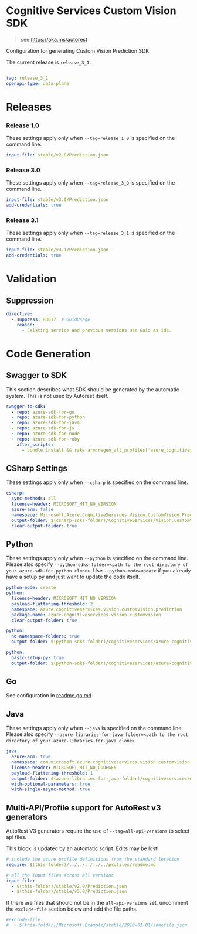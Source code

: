 # Cognitive Services Custom Vision SDK

> see https://aka.ms/autorest

Configuration for generating Custom Vision Prediction SDK.

The current release is `release_3_1`.

``` yaml

tag: release_3_1
openapi-type: data-plane
```
# Releases

### Release 1.0
These settings apply only when `--tag=release_1_0` is specified on the command line.

``` yaml $(tag) == 'release_1_0'
input-file: stable/v2.0/Prediction.json
```

### Release 3.0
These settings apply only when `--tag=release_3_0` is specified on the command line.

``` yaml $(tag) == 'release_3_0'
input-file: stable/v3.0/Prediction.json
add-credentials: true
```

### Release 3.1
These settings apply only when `--tag=release_3_1` is specified on the command line.

``` yaml $(tag) == 'release_3_1'
input-file: stable/v3.1/Prediction.json
add-credentials: true
```

# Validation

## Suppression

``` yaml
directive:
  - suppress: R3017  # GuidUsage
    reason:
      - Existing service and previous versions use Guid as ids.
```

# Code Generation

## Swagger to SDK

This section describes what SDK should be generated by the automatic system.
This is not used by Autorest itself.

``` yaml $(swagger-to-sdk)
swagger-to-sdk:
  - repo: azure-sdk-for-go
  - repo: azure-sdk-for-python
  - repo: azure-sdk-for-java
  - repo: azure-sdk-for-js
  - repo: azure-sdk-for-node
  - repo: azure-sdk-for-ruby
    after_scripts:
      - bundle install && rake arm:regen_all_profiles['azure_cognitiveservices_customvision_prediction']
```

## CSharp Settings
These settings apply only when `--csharp` is specified on the command line.
``` yaml $(csharp)
csharp:
  sync-methods: all
  license-header: MICROSOFT_MIT_NO_VERSION
  azure-arm: false
  namespace: Microsoft.Azure.CognitiveServices.Vision.CustomVision.Prediction
  output-folder: $(csharp-sdks-folder)/CognitiveServices/Vision.CustomVision.Prediction\src\Generated
  clear-output-folder: true
```

## Python

These settings apply only when `--python` is specified on the command line.
Please also specify `--python-sdks-folder=<path to the root directory of your azure-sdk-for-python clone>`.
Use `--python-mode=update` if you already have a setup.py and just want to update the code itself.

``` yaml $(python)
python-mode: create
python:
  license-header: MICROSOFT_MIT_NO_VERSION
  payload-flattening-threshold: 2
  namespace: azure.cognitiveservices.vision.customvision.prediction
  package-name: azure-cognitiveservices-vision-customvision
  clear-output-folder: true
```
``` yaml $(python) && $(python-mode) == 'update'
python:
  no-namespace-folders: true
  output-folder: $(python-sdks-folder)/cognitiveservices/azure-cognitiveservices-vision-customvision/azure/cognitiveservices/vision/customvision/prediction
```
``` yaml $(python) && $(python-mode) == 'create'
python:
  basic-setup-py: true
  output-folder: $(python-sdks-folder)/cognitiveservices/azure-cognitiveservices-vision-customvision
```

## Go

See configuration in [readme.go.md](./readme.go.md)

## Java

These settings apply only when `--java` is specified on the command line.
Please also specify `--azure-libraries-for-java-folder=<path to the root directory of your azure-libraries-for-java clone>`.

``` yaml $(java)
java:
  azure-arm: true
  namespace: com.microsoft.azure.cognitiveservices.vision.customvision.prediction
  license-header: MICROSOFT_MIT_NO_CODEGEN
  payload-flattening-threshold: 1
  output-folder: $(azure-libraries-for-java-folder)/cognitiveservices/data-plane/vision/customvision/prediction
  with-optional-parameters: true
  with-single-async-method: true
```

## Multi-API/Profile support for AutoRest v3 generators 

AutoRest V3 generators require the use of `--tag=all-api-versions` to select api files.

This block is updated by an automatic script. Edits may be lost!

``` yaml $(tag) == 'all-api-versions' /* autogenerated */
# include the azure profile definitions from the standard location
require: $(this-folder)/../../../../../profiles/readme.md

# all the input files across all versions
input-file:
  - $(this-folder)/stable/v2.0/Prediction.json
  - $(this-folder)/stable/v3.0/Prediction.json

```

If there are files that should not be in the `all-api-versions` set, 
uncomment the  `exclude-file` section below and add the file paths.

``` yaml $(tag) == 'all-api-versions'
#exclude-file: 
#  - $(this-folder)/Microsoft.Example/stable/2010-01-01/somefile.json
```

